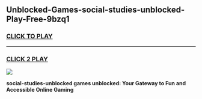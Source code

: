 
## Unblocked-Games-social-studies-unblocked-Play-Free-9bzq1
<h3>
<a href="https://premium76.site?title=social-studies-unblocked&ref=20M">CLICK TO PLAY</a></h3>
<hr>

<h3>
<a href="https://premium76.site?title=social-studies-unblocked&ref=20M">CLICK 2 PLAY</a>
  
</h3>

<a href="https://premium76.site?title=social-studies-unblocked&ref=19M"><img src="https://clearcache.store/games.png"></a>


**social-studies-unblocked games unblocked: Your Gateway to Fun and Accessible Online Gaming**
